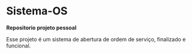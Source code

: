 # Sistema-OS
**Repositorio projeto pessoal**

Esse projeto é um sistema de abertura de ordem de serviço, finalizado e funcional.
